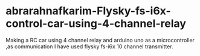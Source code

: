 # abrarahnafkarim-Flysky-fs-i6x-control-car-using-4-channel-relay
Making a RC car using 4 channel relay and arduino uno as a microcontroller ,as communication I have used flysky fs-i6x 10 channel transmitter.
